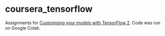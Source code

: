 # coursera_tensorflow
Assignments for [Customising your models with TensorFlow 2](https://www.coursera.org/learn/customising-models-tensorflow2). 
Code was run on Google Colab.

